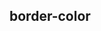 ## border-color


<!-- CSSJSON.border-color.description -->

<!-- CSSJSON.border-color.syntax -->

<!-- CSSJSON.border-color.values -->

<!-- CSSJSON.border-color.compatibility -->

<!-- CSSJSON.border-color.reference -->